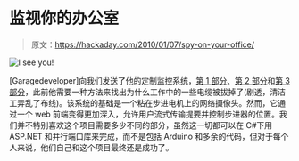 # 监视你的办公室

> 原文：<https://hackaday.com/2010/01/07/spy-on-your-office/>

![](img/19a1d4f9a40ebeecfaabff1eb776731c.png "I see you!")

[Garagedeveloper]向我们发送了他的定制监控系统，[第 1 部分](http://garagedeveloper.wordpress.com/2009/12/05/the-diy-surveillance-system-using-a-webcam-part-1/)、[第 2 部分](http://garagedeveloper.wordpress.com/2009/12/05/the-diy-surveillance-system-using-a-webcam-%E2%80%93-part-2/)和[第 3 部分](http://garagedeveloper.wordpress.com/2009/12/05/the-diy-surveillance-system-using-a-webcam-%E2%80%93-part-3/)，此前他需要一种方法来找出为什么工作中的一些电缆被拔掉了(剧透，清洁工弄乱了布线)。该系统的基础是一个粘在步进电机上的网络摄像头。然而，它通过一个 web 前端变得更加深入，允许用户流式传输提要并控制步进器的位置。我们并不特别喜欢这个项目需要多少不同的部分，虽然这一切都可以在 C#下用 ASP.NET 和并行端口库来完成，而不是包括 Arduino 和多余的代码，但对于每个人来说，他们自己和这个项目最终还是成功了。